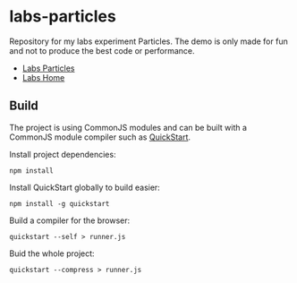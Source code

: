 # labs-particles

Repository for my labs experiment Particles. The demo is only made for fun and not to produce the best code or performance.

* [Labs Particles](http://koggdal.com/labs/particles/)
* [Labs Home](http://koggdal.com/labs/)

## Build

The project is using CommonJS modules and can be built with a CommonJS module compiler such as [QuickStart](http://spotify.github.io/quickstart/).

Install project dependencies:

```
npm install
```

Install QuickStart globally to build easier:

```
npm install -g quickstart
```

Build a compiler for the browser:

```
quickstart --self > runner.js
```

Buid the whole project:

```
quickstart --compress > runner.js
```
